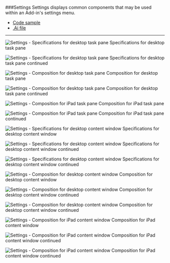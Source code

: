 ###Settings
Settings displays common components that may be used within an Add-in's settings menu.
* [Code sample](https://github.com/OfficeDev/Office-Add-in-UX-Design-Patterns-Code/tree/master/templates/settings)
* [.Ai file](https://github.com/OfficeDev/Office-Add-in-UX-Design-Patterns/blob/master/Patterns/Source%20Files/Settings.ai?raw=true)

***

![Settings - Specifications for desktop task pane](https://raw.githubusercontent.com/OfficeDev/Office-Add-in-UX-Design-Patterns/master/Patterns/Assets/Settings/Settings_Desktop_Task_Pane_Callouts.png)
Specifications for desktop task pane 


![Settings - Specifications for desktop task pane](https://raw.githubusercontent.com/OfficeDev/Office-Add-in-UX-Design-Patterns/master/Patterns/Assets/Settings/Settings_Desktop_Task_Pane_Callouts_2.png)
Specifications for desktop task pane continued


![Settings - Composition for desktop task pane](https://raw.githubusercontent.com/OfficeDev/Office-Add-in-UX-Design-Patterns/master/Patterns/Assets/Settings/Settings_Desktop_Task_Pane_Comp.png)
Composition for desktop task pane 


![Settings - Composition for desktop task pane](https://raw.githubusercontent.com/OfficeDev/Office-Add-in-UX-Design-Patterns/master/Patterns/Assets/Settings/Settings_Desktop_Task_Pane_Comp_2.png)
Composition for desktop task pane continued


![Settings - Composition for iPad task pane](https://raw.githubusercontent.com/OfficeDev/Office-Add-in-UX-Design-Patterns/master/Patterns/Assets/Settings/Settings_iPad_Task_Pane_Comp.png)
Composition for iPad task pane 


![Settings - Composition for iPad task pane](https://raw.githubusercontent.com/OfficeDev/Office-Add-in-UX-Design-Patterns/master/Patterns/Assets/Settings/Settings_iPad_Task_Pane_Comp_2.png)
Composition for iPad task pane continued


![Settings - Specifications for desktop content window](https://raw.githubusercontent.com/OfficeDev/Office-Add-in-UX-Design-Patterns/master/Patterns/Assets/Settings/Settings_Desktop_Content_Window_Callouts.png)
Specifications for desktop content window


![Settings - Specifications for desktop content window](https://raw.githubusercontent.com/OfficeDev/Office-Add-in-UX-Design-Patterns/master/Patterns/Assets/Settings/Settings_Desktop_Content_Window_Callouts_2.png)
Specifications for desktop content window continued


![Settings - Specifications for desktop content window](https://raw.githubusercontent.com/OfficeDev/Office-Add-in-UX-Design-Patterns/master/Patterns/Assets/Settings/Settings_Desktop_Content_Window_Callouts_3.png)
Specifications for desktop content window continued


![Settings - Composition for desktop content window](https://raw.githubusercontent.com/OfficeDev/Office-Add-in-UX-Design-Patterns/master/Patterns/Assets/Settings/Settings_Desktop_Content_Window_Comp.png)
Composition for desktop content window


![Settings - Composition for desktop content window](https://raw.githubusercontent.com/OfficeDev/Office-Add-in-UX-Design-Patterns/master/Patterns/Assets/Settings/Settings_Desktop_Content_Window_Comp_2.png)
Composition for desktop content window continued


![Settings - Composition for desktop content window](https://raw.githubusercontent.com/OfficeDev/Office-Add-in-UX-Design-Patterns/master/Patterns/Assets/Settings/Settings_Desktop_Content_Window_Comp_3.png)
Composition for desktop content window continued


![Settings - Composition for iPad content window](https://raw.githubusercontent.com/OfficeDev/Office-Add-in-UX-Design-Patterns/master/Patterns/Assets/Settings/Settings_iPad_Content_Window_Comp.png)
Composition for iPad content window


![Settings - Composition for iPad content window](https://raw.githubusercontent.com/OfficeDev/Office-Add-in-UX-Design-Patterns/master/Patterns/Assets/Settings/Settings_iPad_Content_Window_Comp_2.png)
Composition for iPad content window continued


![Settings - Composition for iPad content window](https://raw.githubusercontent.com/OfficeDev/Office-Add-in-UX-Design-Patterns/master/Patterns/Assets/Settings/Settings_iPad_Content_Window_Comp_3.png)
Composition for iPad content window continued
